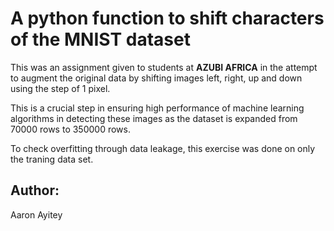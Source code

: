 # A python function to shift characters of the MNIST dataset

This was an assignment given to students at **AZUBI AFRICA** in the attempt to augment the original data by shifting images left, right, up and down using the step of 1 pixel.

This is a crucial step in ensuring high performance of machine learning algorithms in detecting these images as the dataset is expanded from 70000 rows to 350000 rows.

To check overfitting through data leakage, this exercise was done on only the traning data set.

## Author:

Aaron Ayitey
